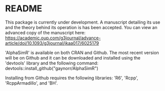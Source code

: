 # README #

This package is currently under development. A manuscript detailing its use and the theory behind its operation is has been accepted. You can view an advanced copy of the manuscript here: https://academic.oup.com/g3journal/advance-article/doi/10.1093/g3journal/jkaa017/6025179

'AlphaSimR' is available on both CRAN and Github. The most recent version will be on Github and it can be downloaded and installed using the 'devtools' library and the following command:
devtools::install_github("gaynorr/AlphaSimR")

Installing from Github requires the following libraries: 'R6', 'Rcpp', 'RcppArmadillo', and 'BH'.

